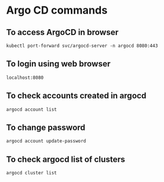 # Argo CD commands

## To access ArgoCD in browser
```Shell
kubectl port-forward svc/argocd-server -n argocd 8080:443
```

## To login using web browser
```Shell
localhost:8080
```

## To check accounts created in argocd
```Shell
argocd account list
```

## To change password
```Shell
argocd account update-password
```

## To check argocd list of clusters
```Shell
argocd cluster list
```
